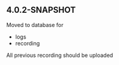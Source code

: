 ## 4.0.2-SNAPSHOT

Moved to database for

* logs
* recording

All previous recording should be uploaded